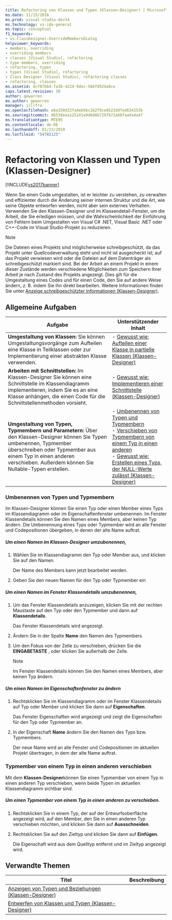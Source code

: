 ```yaml
---
title: Refactoring von Klassen und Typen (Klassen-Designer) | Microsoft-Dokumentation
ms.date: 11/15/2016
ms.prod: visual-studio-dev14
ms.technology: vs-ide-general
ms.topic: conceptual
f1_keywords:
- vs.ClassDesigner.OverrideMembersDialog
helpviewer_keywords:
- members, overriding
- overriding members
- classes [Visual Studio], refactoring
- type members, overriding
- refactoring, types
- types [Visual Studio], refactoring
- Class Designer [Visual Studio], refactoring classes
- refactoring, classes
ms.assetid: dcf07bb4-fa3b-4224-9dec-566fd924a8ce
caps.latest.revision: 30
author: gewarren
ms.author: gewarren
manager: jillfra
ms.openlocfilehash: e6a150d32fa4eb5bc162f9ce8522ddfed634253b
ms.sourcegitcommit: 8b538eea125241e9d6d8b7297b72a66faa9a4a47
ms.translationtype: MTE95
ms.contentlocale: de-DE
ms.lasthandoff: 01/23/2019
ms.locfileid: "54782125"
---
```

# <a name="refactoring-classes-and-types-class-designer"></a>Refactoring von Klassen und Typen (Klassen-Designer)
[!INCLUDE[vs2017banner](../includes/vs2017banner.md)]

Wenn Sie einen Code umgestalten, ist er leichter zu verstehen, zu verwalten und effizienter durch die Änderung seiner internen Struktur und die Art, wie seine Objekte entworfen werden, nicht aber sein externes Verhalten. Verwenden Sie den Klassen-Designer und im Klassendetail-Fenster, um die Arbeit, die Sie erledigen müssen, und die Wahrscheinlichkeit der Einführung von Fehlern beim Umgestalten von Visual C# .NET, Visual Basic .NET oder C++-Code im Visual Studio-Projekt  zu reduzieren.  
  
> [!NOTE]
>  Die Dateien eines Projekts sind möglicherweise schreibgeschützt, da das Projekt unter Quellcodeverwaltung steht und nicht ist ausgecheckt ist; auf das Projekt verwiesen wird oder die Dateien auf dem Datenträger als schreibgeschützt markiert sind. Bei der Arbeit an einem Projekt in einem dieser Zustände werden verschiedene Möglichkeiten zum Speichern Ihrer Arbeit je nach Zustand des Projekts angezeigt. Dies gilt für die Umgestaltung eines Codes und für einen Code, den Sie auf andere Weise ändern, z. B. indem Sie ihn direkt bearbeiten. Weitere Informationen finden Sie unter [Anzeige schreibgeschützter Informationen (Klassen-Designer)](http://msdn.microsoft.com/33e2d3a9-1668-4d10-ae56-fa09b3156e0a).  
  
## <a name="common-tasks"></a>Allgemeine Aufgaben  
  
|Aufgabe|Unterstützender Inhalt|  
|----------|------------------------|  
|**Umgestaltung von Klassen:** Sie können Umgestaltungsvorgänge zum Aufteilen eine Klasse in Teilklassen oder zur Implementierung einer abstrakten Klasse verwenden.|-   [Gewusst wie: Aufteilen einer Klasse in partielle Klassen (Klassen-Designer)](../ide/how-to-split-a-class-into-partial-classes-class-designer.md)|  
|**Arbeiten mit Schnittstellen:** Im Klassen-Designer Sie können eine Schnittstelle im Klassendiagramm implementieren, indem Sie es an eine Klasse anhängen, die einen Code für die Schnittstellenmethoden vorsieht.|-   [Gewusst wie: Implementieren einer Schnittstelle (Klassen-Designer)](../ide/how-to-implement-an-interface-class-designer.md)|  
|**Umgestaltung von Typen, Typmembern und Parametern:** Über den Klassen-Designer können Sie Typen umbenennen, Typmember überschreiben oder Typmember aus einem Typ in einen anderen verschieben. Außerdem können Sie Nullable-Typen erstellen.|-   [Umbenennen von Typen und Typmembern](../ide/refactoring-classes-and-types-class-designer.md#RenamingTypesAndMembers)<br />-   [Verschieben von Typmembern von einem Typ in einen anderen](../ide/refactoring-classes-and-types-class-designer.md#MovingTypeMembers)<br />-   [Gewusst wie: Erstellen eines Typs, der NULL-Werte zulässt (Klassen-Designer)](../ide/how-to-create-a-nullable-type-class-designer.md)|  
  
###  <a name="RenamingTypesAndMembers"></a>Umbenennen von Typen und Typmembern  
 Im Klassen-Designer können Sie einen Typ oder einen Member eines Typs im Klassendiagramm oder im Eigenschaftenfenster umbenennen. Im Fenster Klassendetails können Sie den Namen eines Members, aber keinen Typ ändern. Die Umbenennung eines Typs oder Typmember wird an alle Fenster und Codepositionen übergeben, in denen der alte Name auftrat.  
  
##### <a name="to-rename-a-name-in-the-class-designer"></a>Um einen Namen im Klassen-Designer umzubenennen,  
  
1.  Wählen Sie im Klassendiagramm den Typ oder Member aus, und klicken Sie auf den Namen.  
  
     Der Name des Members kann jetzt bearbeitet werden.  
  
2.  Geben Sie den neuen Namen für den Typ oder Typmember ein  
  
##### <a name="to-rename-a-name-in-the-class-details-window"></a>Um einen Namen im Fenster Klassendetails umzubenennen,  
  
1.  Um das Fenster Klassendetails anzuzeigen, klicken Sie mit der rechten Maustaste auf den Typ oder den Typmember und dann auf **Klassendetails**.  
  
     Das Fenster Klassendetails wird angezeigt.  
  
2.  Ändern Sie in der Spalte **Name** den Namen des Typmembers.  
  
3.  Um den Fokus von der Zelle zu verschieben, drücken Sie die **EINGABETASTE** , oder klicken Sie außerhalb der Zelle.  
  
    > [!NOTE]
    >  Im Fenster Klassendetails können Sie den Namen eines Members, aber keinen Typ ändern.  
  
##### <a name="to-rename-a-name-in-the-properties-window"></a>Um einen Namen im Eigenschaftenfenster zu ändern  
  
1.  Rechtsklicken Sie im Klassendiagramm oder im Fenster Klassendetails  auf Typ oder Member und klicken Sie dann auf **Eigenschaften**.  
  
     Das Fenster Eigenschaften wird angezeigt und zeigt die Eigenschaften für den Typ oder Typmember an.  
  
2.  In der Eigenschaft **Name** ändern Sie den Namen des Typs bzw. Typmembers.  
  
     Der neue Name wird an alle Fenster und Codepositionen im aktuellen Projekt übertragen, in dem der alte Name auftrat.  
  
###  <a name="MovingTypeMembers"></a> Typmember von einem Typ in einen anderen verschieben  
 Mit dem **Klassen-Designer**können Sie einen Typmember von einem Typ in einen anderen Typ verschieben, wenn beide Typen im aktuellen Klassendiagramm sichtbar sind.  
  
##### <a name="to-move-a-type-member-from-one-type-to-another"></a>Um einen Typmember von einem Typ in einen anderen zu verschieben.  
  
1.  Rechtsklicken Sie in einem Typ, der auf der Entwurfsoberfläche angezeigt wird, auf den Member, den Sie in einen anderen Typ verschieben möchten, und klicken Sie dann auf **Aussschneiden**.  
  
2.  Rechtsklicken Sie auf den Zieltyp und klicken Sie dann auf **Einfügen**.  
  
     Die Eigenschaft wird aus dem Quelltyp entfernt und im Zieltyp angezeigt wird.  
  
## <a name="related-topics"></a>Verwandte Themen  
  
|Titel|Beschreibung|  
|-----------|-----------------|  
|[Anzeigen von Typen und Beziehungen (Klassen-Designer)](../ide/viewing-types-and-relationships-class-designer.md)||  
|[Entwerfen von Klassen und Typen (Klassen-Designer)](../ide/designing-classes-and-types-class-designer.md)||

